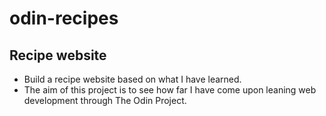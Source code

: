 # odin-recipes
## Recipe website
<ul>
<li>Build a recipe website based on what I have learned.</li>
<li>The aim of this project is to see how far I have come upon leaning web development 
through The Odin Project.</li>
</ul>
